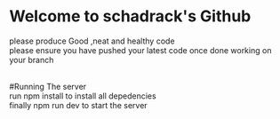 # Welcome to  schadrack's Github
please produce Good ,neat and healthy code  <br/>
please ensure you have pushed your latest code once done working on your branch

<br/>
#Running The server
<br/>
run npm install to install all depedencies  <br/>
finally npm run dev to start the server
